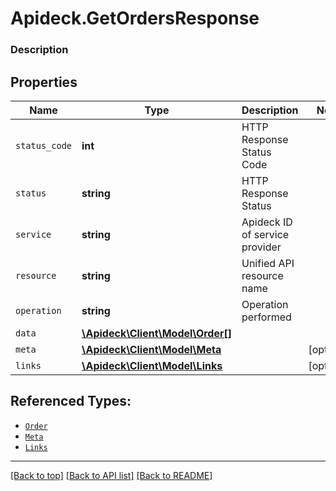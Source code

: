 # Apideck.GetOrdersResponse

### Description

## Properties
Name | Type | Description | Notes
------------ | ------------- | ------------- | -------------
`status_code` | **int** | HTTP Response Status Code | 
`status` | **string** | HTTP Response Status | 
`service` | **string** | Apideck ID of service provider | 
`resource` | **string** | Unified API resource name | 
`operation` | **string** | Operation performed | 
`data` | [**\Apideck\Client\Model\Order[]**](Order.md) |  | 
`meta` | [**\Apideck\Client\Model\Meta**](Meta.md) |  | [optional] 
`links` | [**\Apideck\Client\Model\Links**](Links.md) |  | [optional] 





## Referenced Types:





* [`Order`](Order.md)
* [`Meta`](Meta.md)
* [`Links`](Links.md)

---

[[Back to top]](#) [[Back to API list]](../../../../README.md#documentation-for-api-endpoints) [[Back to README]](../../../../README.md)


